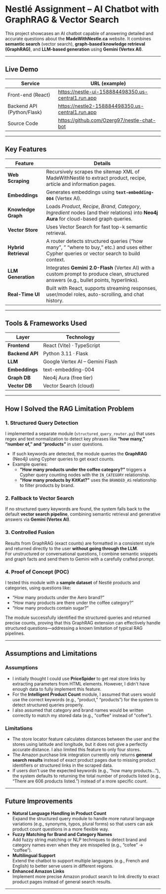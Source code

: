 # Nestlé Assignment – AI Chatbot with GraphRAG & Vector Search

This project showcases an AI chatbot capable of answering detailed and accurate questions about the **MadeWithNestle.ca** website. It combines **semantic search** (vector search), **graph-based knowledge retrieval (GraphRAG)**, and **LLM-based generation** using **Gemini (Vertex AI)**.

---

## Live Demo

| Service | URL (example) |
|---------|------------------|
| Front-end (React) | <https://nestle-ui-158884498350.us-central1.run.app> |
| Backend API (Python/Flask) | <https://nestle2-158884498350.us-central1.run.app> |
| Source Code | <https://github.com/Ozerg97/nestle-chat-bot> |

---

## Key Features

| Feature | Details |
|---------|---------|
| **Web Scraping** | Recursively scrapes the sitemap XML of MadeWithNestlé to extract product, recipe, article and information pages. |
| **Embeddings** | Generates embeddings using **`text-embedding-004`** (Vertex AI). |
| **Knowledge Graph** | Loads *Product*, *Recipe*, *Brand*, *Category*, *Ingredient* nodes (and their relations) into **Neo4j Aura** for cloud-based graph queries. |
| **Vector Store** | Uses Vector Search for fast top-k semantic retrieval. |
| **Hybrid Retrieval** | A router detects structured queries (“how many”, ” “where to buy,” etc.) and uses either Cypher queries or vector search to build context. |
| **LLM Generation** | Integrates **Gemini 2.0-Flash** (Vertex AI) with a custom prompt to produce clean, structured answers (e.g., bullet points, hyperlinks). |
| **Real-Time UI** | Built with React, supports streaming responses, user/model roles, auto-scrolling, and chat history. |

---

## Tools & Frameworks Used

| Layer | Technology |
|-------|------------|
| **Frontend** | React (Vite) · TypeScript |
| **Backend API** | Python 3.11 · Flask  |
| **LLM** | Google Vertex AI – Gemini Flash |
| **Embeddings** | text-embedding-004 |
| **Graph DB** | Neo4j Aura (free tier) |
| **Vector DB** | Vector Search (cloud) |

---

## How I Solved the **RAG Limitation Problem**

### 1. Structured Query Detection
I implemented a separate module (`structured_query_router.py`) that uses regex and text normalization to detect key phrases like **“how many,” “number of,” and “products”** in user questions.  
- If such keywords are detected, the module queries the **GraphRAG** (Neo4j) using Cypher queries to get exact counts.  
- Example queries:
  - **"How many products under the coffee category?"** triggers a Cypher query counting nodes with the `IN_CATEGORY` relationship.
  - **"How many products by KitKat?"** uses the `BRANDED_AS` relationship to filter products by brand.
  
### 2. Fallback to Vector Search
If no structured query keywords are found, the system falls back to the default **vector search pipeline**, combining semantic retrieval and generative answers via **Gemini (Vertex AI)**.

### 3. Controlled Fusion
Results from GraphRAG (exact counts) are formatted in a consistent style and returned directly to the user **without going through the LLM**.  
For unstructured or conversational questions, I combine semantic snippets and graph facts and send them to Gemini with a carefully crafted prompt.

### 4. Proof of Concept (POC)
I tested this module with a **sample dataset** of Nestlé products and categories, using questions like:

- “How many products under the Aero brand?”
- “How many products are there under the coffee category?”
- “How many products contain sugar?”

The module successfully identified the structured queries and returned precise counts, proving that this GraphRAG extension can effectively handle structured questions—addressing a known limitation of typical RAG pipelines.

---

## Assumptions and Limitations

### Assumptions
- I initially thought I could use **PriceSpider** to get real store links by extracting parameters from HTML elements. However, I didn't have enough data to fully implement this feature.
- For the **Intelligent Product Count** module, I assumed that users would use the correct keywords (e.g., “product,” “products”) for the system to detect structured queries properly.
- I also assumed that category and brand names would be written correctly to match my stored data (e.g., "coffee" instead of "cofee").

### Limitations
- The store locator feature calculates distances between the user and the stores using latitude and longitude, but it does not give a perfectly accurate distance. I also limited this feature to only four stores.
- The Amazon purchase link integration currently only returns **general search results** instead of exact product pages due to missing product identifiers or structured links in the scraped data.
- If users don’t use the expected keywords (e.g., “how many products…”), the system defaults to returning the total number of products listed (e.g., “There are 606 products listed.”) instead of a more specific count.

---

## Future Improvements

- **Natural Language Handling in Product Count**  
  Expand the structured query module to handle more natural language variations (e.g., synonyms, typos, plural forms) so that users can ask product count questions in a more flexible way.
- **Fuzzy Matching for Brand and Category Names**  
  Add fuzzy string matching or NLP techniques to detect brand and category names even when they are misspelled (e.g., “cofee” → “coffee”).
- **Multilingual Support**  
  Extend the chatbot to support multiple languages (e.g., French and English) to better serve users in different regions.
- **Enhanced Amazon Links**  
  Implement more precise Amazon product search to link directly to exact product pages instead of general search results.

---

